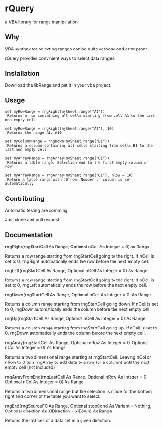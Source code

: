 rQuery
===========================================
a VBA library for range manipulation


Why
---

VBA synthax for selecting ranges can be quite verbose and error prone.

rQuery provides convinient ways to select data ranges.


Installation
------------
Download the libRange and put it in your vba project.

Usage
-----
```vba
set myRowRange = rngRight(mySheet.range("A1"))
'Returns a row containing all cells starting from cell A1 to the last non empty cell

set myRowRange = rngRight(mySheet.range("A1"), 10)
'Returns the range A1: A10

set myColumnRange = rngDown(mySheet.range("B1"))
'Returns a column containing all cells starting from cells B1 to the last non empty cell

set myArrayRange = rngArray(mySheet.range("C1"))
'Returns a table range. Selection end to the first empty column or row'

set myArrayRange = rngArray(mySheet.range("C1"), nRow = 10)
'Return a table range with 10 row. Number or column is set automatically
```

Contributing
------------

Automatic testing are comming.

Just clone and pull request


Documentation
-------------


rngRight(rngStartCell As Range, Optional nCell As Integer = 0) as Range

Returns a row range starting from rngStartCell going to the right. If nCell is set to 0, rngRight automatically ends the row before the next empty cell.

rngLeft(rngStartCell As Range, Optional nCell As Integer = 0) As Range

Returns a row range starting from rngStartCell going to the right. If nCell is set to 0, rngLeft automatically ends the row before the next empty cell.

rngDown(rngStartCell As Range, Optional nCell As Integer = 0) As Range

Returns a column range starting from rngStartCell going down. If nCell is set to 0, rngDown automatically ends the column before the next empty cell.

rngUp(rngStartCell As Range, Optional nCell As Integer = 0) As Range

Returns a column range starting from rngStartCell going up. If nCell is set to 0, rngDown automatically ends the column before the next empty cell.

rngArray(rngStartCell As Range, Optional nRow As Integer = 0, Optional nCol As Integer = 0) As Range

Returns a two dimensional range starting at rngStartCell. Leaving nCol or nRow to 0 tells rngArray to add data to a row (or a column) until the next empty cell (not included)

rngArrayFromEnd(rngLastCell As Range, Optional nRow As Integer = 0, Optional nCol As Integer = 0) As Range

Returns a two dimensional range but the selection is made for the bottom right end corner of the table you want to select.


rngEnd(rngSourceFC As Range, Optional stopCond As Variant = Nothing, Optional direction As XlDirection = xlDown) As Range

Returns the last cell of a data set in a given direction.
